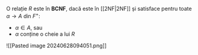 O relație $R$ este în **BCNF**, dacă este în [[2NF|2NF]] și satisface pentru toate $\alpha\rightarrow A$ din $F^+$:
- $\alpha\in A$, sau
- $\alpha$ conține o cheie a lui $R$

![[Pasted image 20240628094051.png]]